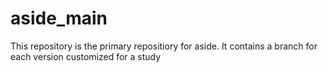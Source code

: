 aside_main
=============

This repository is the primary repositiory for aside. It contains a branch for each version customized for a study
